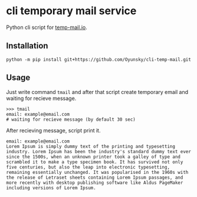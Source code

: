 # cli temporary mail service

Python cli script for [temp-mail.io](https://temp-mail.io/).

## Installation

```console
python -m pip install git+https://github.com/Oyunsky/cli-temp-mail.git
```

## Usage

Just write command `tmail` and after that script create temporary email and waiting for recieve message. 

```console
>>> tmail
email: example@email.com
# waiting for recieve message (by default 30 sec)
```

After recieving message, script print it.

```console
email: example@email.com
Lorem Ipsum is simply dummy text of the printing and typesetting industry. Lorem Ipsum has been the industry's standard dummy text ever since the 1500s, when an unknown printer took a galley of type and scrambled it to make a type specimen book. It has survived not only five centuries, but also the leap into electronic typesetting, remaining essentially unchanged. It was popularised in the 1960s with the release of Letraset sheets containing Lorem Ipsum passages, and more recently with desktop publishing software like Aldus PageMaker including versions of Lorem Ipsum.
```
